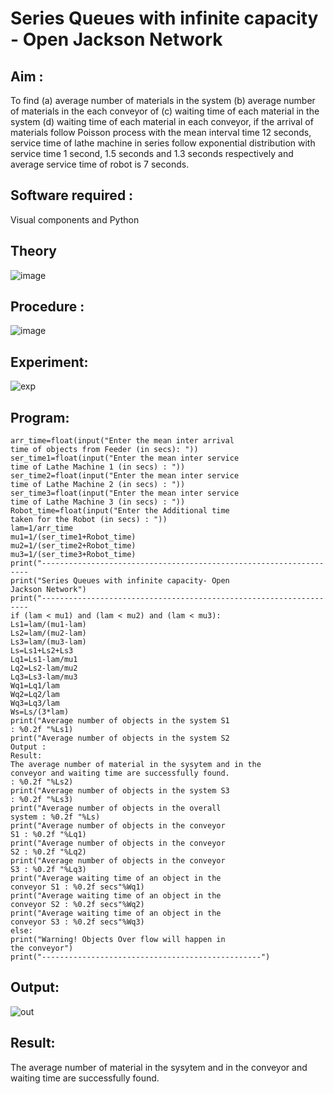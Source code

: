 # Series Queues with infinite capacity - Open Jackson Network

## Aim :
To find (a) average number of materials in the system (b) average number of materials in the each conveyor of (c) waiting time of each material in the system (d) waiting time of each material in each conveyor, if the arrival  of materials follow Poisson process with the mean interval time 12 seconds, service time of  lathe machine in series follow exponential distribution  with service time  1 second, 1.5 seconds and 1.3 seconds respectively and average service time of robot is 7 seconds.

## Software required :
Visual components and Python

## Theory

![image](https://user-images.githubusercontent.com/103921593/203239736-7b81f599-71a8-4ae7-b63e-5d98acd9ea54.png)


## Procedure :

![image](https://user-images.githubusercontent.com/103921593/203239789-bc870dce-6727-487b-a0e2-4fc3f5114889.png)


## Experiment:
![exp](https://github.com/LokeshRajamani/Open-Jacson-Networks/assets/120544804/6b560a09-df33-44c2-b9b2-fdd370d526f7)

## Program:
```
arr_time=float(input("Enter the mean inter arrival
time of objects from Feeder (in secs): "))
ser_time1=float(input("Enter the mean inter service
time of Lathe Machine 1 (in secs) : "))
ser_time2=float(input("Enter the mean inter service
time of Lathe Machine 2 (in secs) : "))
ser_time3=float(input("Enter the mean inter service
time of Lathe Machine 3 (in secs) : "))
Robot_time=float(input("Enter the Additional time
taken for the Robot (in secs) : "))
lam=1/arr_time
mu1=1/(ser_time1+Robot_time)
mu2=1/(ser_time2+Robot_time)
mu3=1/(ser_time3+Robot_time)
print("-------------------------------------------------------------------
print("Series Queues with infinite capacity- Open
Jackson Network")
print("-------------------------------------------------------------------
if (lam < mu1) and (lam < mu2) and (lam < mu3):
Ls1=lam/(mu1-lam)
Ls2=lam/(mu2-lam)
Ls3=lam/(mu3-lam)
Ls=Ls1+Ls2+Ls3
Lq1=Ls1-lam/mu1
Lq2=Ls2-lam/mu2
Lq3=Ls3-lam/mu3
Wq1=Lq1/lam
Wq2=Lq2/lam
Wq3=Lq3/lam
Ws=Ls/(3*lam)
print("Average number of objects in the system S1
: %0.2f "%Ls1)
print("Average number of objects in the system S2
Output :
Result:
The average number of material in the sysytem and in the
conveyor and waiting time are successfully found.
: %0.2f "%Ls2)
print("Average number of objects in the system S3
: %0.2f "%Ls3)
print("Average number of objects in the overall
system : %0.2f "%Ls)
print("Average number of objects in the conveyor
S1 : %0.2f "%Lq1)
print("Average number of objects in the conveyor
S2 : %0.2f "%Lq2)
print("Average number of objects in the conveyor
S3 : %0.2f "%Lq3)
print("Average waiting time of an object in the
conveyor S1 : %0.2f secs"%Wq1)
print("Average waiting time of an object in the
conveyor S2 : %0.2f secs"%Wq2)
print("Average waiting time of an object in the
conveyor S3 : %0.2f secs"%Wq3)
else:
print("Warning! Objects Over flow will happen in
the conveyor")
print("-------------------------------------------------")
```
## Output:
![out](https://github.com/LokeshRajamani/Open-Jacson-Networks/assets/120544804/c182c1db-1331-46ae-a173-7ff144678402)

## Result:
The average number of material in the sysytem and in the
conveyor and waiting time are successfully found.
